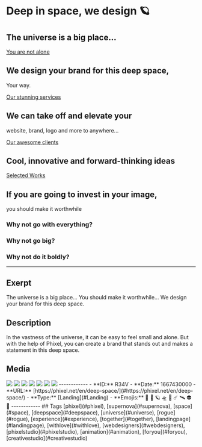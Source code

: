 # Deep in space, we design 🪐
## The universe is a big place...

[You are not alone](https://phixel.net/)

## We design your brand for this deep space, 
Your way.

[Our stunning services](https://phixel.net/en/about-us/services/)

## We can take off and elevate your 
website, brand, logo and more to anywhere...

[Our awesome clients](https://phixel.net/en/about-us/clients/)

## Cool, innovative and forward-thinking ideas

[Selected Works](https://phixel.net/en/portfolio/)

## If you are going to invest in your image, 
you should make it worthwhile

### Why not go with everything?

### Why not go big?

### Why not do it boldly?

------------
## Exerpt
The universe is a big place... 
You should make it worthwhile...
We design your brand for this deep space.
## Description
In the vastness of the universe, it can be easy to feel small and alone. But with the help of Phixel, you can create a brand that stands out and makes a statement in this deep space.
## Media
<img src="media/landing-space-cover.jpg">
<img src="media/landing-space-card-en.jpg">
<img src="media/landing-space-complete.jpg">
<img src="media/3_1.jpg">
<img src="media/9_16.jpg">
<img src="media/rogue-supernova.mp4">
<img src="media/landing-space-astronaut..png">
------------
- **ID:** R34V
- **Date:** 1667430000
- **URL:** [https://phixel.net/en/deep-space/](#https://phixel.net/en/deep-space/)
- **Type:** [Landing](#Landing)
- **Emojis:** 🌌 🚀 🪐 🛸 💫 ☄️ 🛰 👽 🔭
------------
## Tags
[phixel](#phixel), [supernova](#supernova), [space](#space), [deepspace](#deepspace), [universe](#universe), [rogue](#rogue), [experience](#experience), [together](#together), [landingpage](#landingpage), [withlove](#withlove), [webdesigners](#webdesigners), [phixelstudio](#phixelstudio), [animation](#animation), [foryou](#foryou), [creativestudio](#creativestudio)